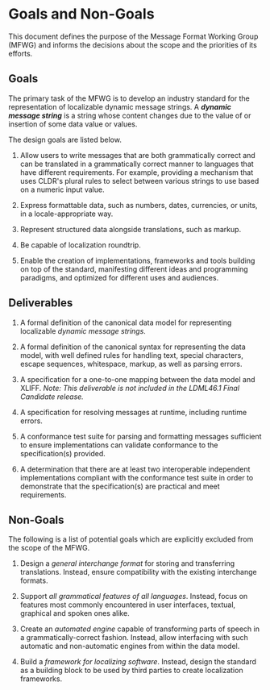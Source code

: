 # Goals and Non-Goals

This document defines the purpose of the Message Format Working Group (MFWG)
and informs the decisions about the scope and the priorities of its efforts.

## Goals

The primary task of the MFWG is to develop an industry standard for the
representation of localizable dynamic message strings. A **_dynamic message
string_** is a string whose content changes due to the value of or insertion
of some data value or values.

The design goals are listed below.

1. Allow users to write messages that are both grammatically
   correct and can be translated in a grammatically correct manner
   to languages that have different requirements.
   For example, providing a mechanism that uses CLDR's plural rules
   to select between various strings to use based on a numeric input value.

3.  Express formattable data, such as numbers, dates, currencies, or units,
    in a locale-appropriate way.

4.  Represent structured data alongside translations, such as markup.

5.  Be capable of localization roundtrip.

6.  Enable the creation of implementations, frameworks and tools building on
    top of the standard, manifesting different ideas and programming paradigms,
    and optimized for different uses and audiences.

## Deliverables

1.  A formal definition of the canonical data model for representing
    localizable _dynamic message strings_.

2.  A formal definition of the canonical syntax for representing the data
    model, with well defined rules for handling text, special characters,
    escape sequences, whitespace, markup, as well as parsing errors.

3.  A specification for a one-to-one mapping between the data model and XLIFF.
    _Note: This deliverable is not included in the LDML46.1 Final Candidate release._ 

4.  A specification for resolving messages at runtime, including
    runtime errors.

5.  A conformance test suite for parsing and formatting messages sufficient to
    ensure implementations can validate conformance to the specification(s) provided.

7.  A determination that there are at least two interoperable independent implementations
    compliant with the conformance test suite in order to demonstrate that the
    specification(s) are practical and meet requirements.

## Non-Goals

The following is a list of potential goals which are explicitly excluded from
the scope of the MFWG.

1.  Design a _general interchange format_ for storing and transferring
    translations. Instead, ensure compatibility with the existing interchange
    formats.

2.  Support _all grammatical features of all languages_. Instead, focus on
    features most commonly encountered in user interfaces, textual, graphical
    and spoken ones alike.

3.  Create an _automated engine_ capable of transforming parts of speech in
    a grammatically-correct fashion. Instead, allow interfacing with such
    automatic and non-automatic engines from within the data model.

4.  Build a _framework for localizing software_. Instead, design the standard
    as a building block to be used by third parties to create localization
    frameworks.

